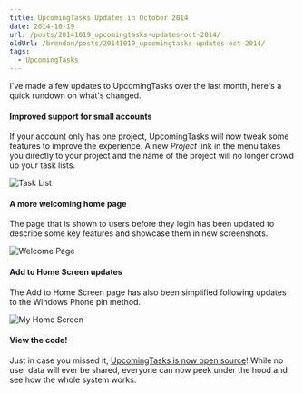 ```yaml
---
title: UpcomingTasks Updates in October 2014
date: 2014-10-19
url: /posts/20141019_upcomingtasks-updates-oct-2014/
oldUrl: /brendan/posts/20141019_upcomingtasks-updates-oct-2014/
tags:
  - UpcomingTasks
---
```


I've made a few updates to UpcomingTasks over the last month, here's a quick rundown on what's changed.

#### Improved support for small accounts

If your account only has one project, UpcomingTasks will now tweak some features to improve the experience. A new _Project_ link in the menu takes you directly to your project and the name of the project will no longer crowd up your task lists.

![Task List](/images/brendan/upcomingtasks-oct2014-list.png)

#### A more welcoming home page

The page that is shown to users before they login has been updated to describe some key features and showcase them in new screenshots.

![Welcome Page](/images/brendan/upcomingtasks-oct2014-welcome.png)

#### Add to Home Screen updates

The Add to Home Screen page has also been simplified following updates to the Windows Phone pin method.

![My Home Screen](/images/brendan/upcomingtasks-oct2014-wphome.png)

#### View the code!

Just in case you missed it, [UpcomingTasks is now open source](https://github.com/brendanmurty/upcomingtasks)! While no user data will ever be shared, everyone can now peek under the hood and see how the whole system works.
